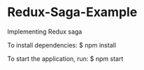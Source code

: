 # Redux-Saga-Example
Implementing Redux saga

 To install dependencies:
$ npm install

To start the application, run:
$ npm start
